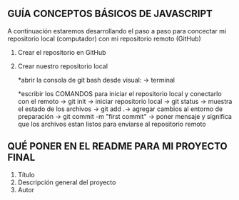 ## GUÍA CONCEPTOS BÁSICOS DE JAVASCRIPT

A continuación estaremos desarrollando el paso a paso para concectar mi repositorio local (computador) con mi repositorio remoto (GitHub)

1. Crear el repositorio en GitHub
2. Crear nuestro repositorio local

    *abrir la consola de git bash desde visual:
        -> terminal

    *escribir los COMANDOS para iniciar el repositorio local y conectarlo con el remoto
        -> git init -> iniciar repositorio local
        -> git status -> muestra el estado de los archivos
        -> git add .-> agregar cambios al entorno de preparación 
        -> git commit -m "first commit" -> poner mensaje y significa que los archivos estan listos para enviarse al repositorio remoto
        










## QUÉ PONER EN EL README PARA MI PROYECTO FINAL

1. Título
2. Descripción general del proyecto
3. Autor 

